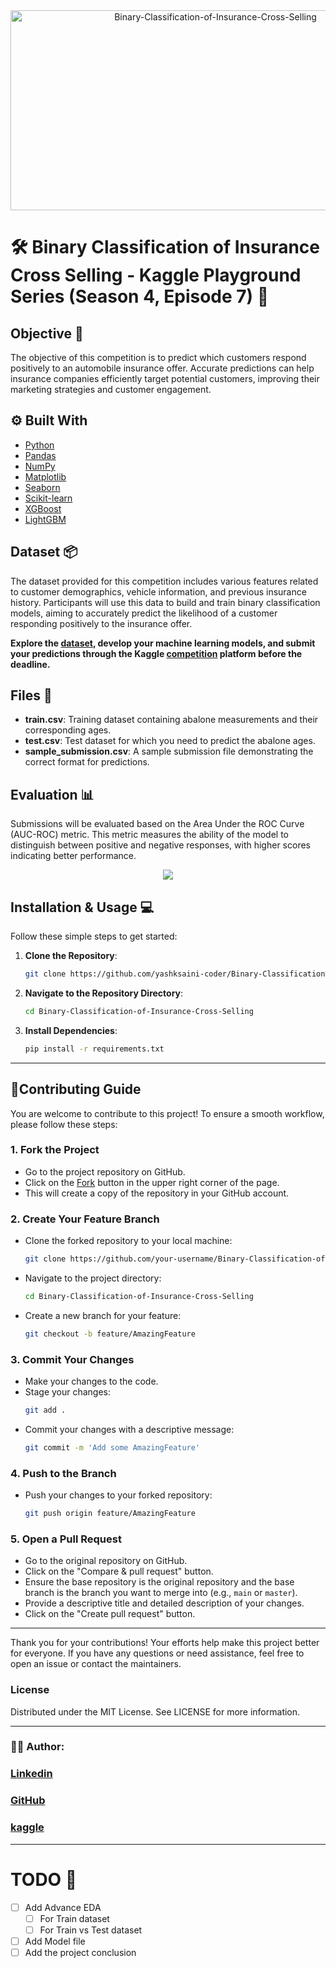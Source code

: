 <div align='center'>
    <img src="https://socialify.git.ci/yashksaini-coder/Binary-Classification-of-Insurance-Cross-Selling/image?font=Bitter&forks=1&issues=1&language=1&name=1&pulls=1&stargazers=1&theme=Auto" alt="Binary-Classification-of-Insurance-Cross-Selling" width="640" height="320" />
</div>

# 
# 🛠️ Binary Classification of Insurance Cross Selling - Kaggle Playground Series (Season 4, Episode 7) 🔮

## **Objective** 🎯

The objective of this competition is to predict which customers respond positively to an automobile insurance offer. Accurate predictions can help insurance companies efficiently target potential customers, improving their marketing strategies and customer engagement.

## ⚙️ Built With

- [Python](https://www.python.org/)
- [Pandas](https://pandas.pydata.org/)
- [NumPy](https://numpy.org/)
- [Matplotlib](https://matplotlib.org/)
- [Seaborn](https://seaborn.pydata.org/)
- [Scikit-learn](https://scikit-learn.org/stable/)
- [XGBoost](https://xgboost.readthedocs.io/en/latest/)
- [LightGBM](https://lightgbm.readthedocs.io/en/latest/)

## Dataset 📦

The dataset provided for this competition includes various features related to customer demographics, vehicle information, and previous insurance history. Participants will use this data to build and train binary classification models, aiming to accurately predict the likelihood of a customer responding positively to the insurance offer.

**Explore the [dataset](https://www.kaggle.com/competitions/playground-series-s4e7/data), develop your machine learning models, and submit your predictions through the Kaggle [competition](https://www.kaggle.com/competitions/playground-series-s4e7/overview) platform before the deadline.**

## Files 📄

- **train.csv**: Training dataset containing abalone measurements and their corresponding ages.
- **test.csv**: Test dataset for which you need to predict the abalone ages.
- **sample_submission.csv**: A sample submission file demonstrating the correct format for predictions.

## **Evaluation** 📊

Submissions will be evaluated based on the Area Under the ROC Curve (AUC-ROC) metric. This metric measures the ability of the model to distinguish between positive and negative responses, with higher scores indicating better performance.

<div align='center' >
    <img src='https://miro.medium.com/v2/resize:fit:640/format:webp/1*pk05QGzoWhCgRiiFbz-oKQ.png'>
</div>


## Installation & Usage 💻

Follow these simple steps to get started:

1. **Clone the Repository**: 
    ```bash
    git clone https://github.com/yashksaini-coder/Binary-Classification-of-Insurance-Cross-Selling
    ```

2. **Navigate to the Repository Directory**:
    ```bash
    cd Binary-Classification-of-Insurance-Cross-Selling
    ```

3. **Install Dependencies**:
    ```bash
    pip install -r requirements.txt
    ```
---

## 🌟Contributing Guide

You are welcome to contribute to this project! To ensure a smooth workflow, please follow these steps:

### 1. Fork the Project

- Go to the project repository on GitHub.
- Click on the [Fork]("https://github.com/yashksaini-coder/Binary-Classification-of-Insurance-Cross-Selling/fork") button in the upper right corner of the page.
- This will create a copy of the repository in your GitHub account.

### 2. Create Your Feature Branch

- Clone the forked repository to your local machine:
  ```bash
  git clone https://github.com/your-username/Binary-Classification-of-Insurance-Cross-Selling.git
  ```
- Navigate to the project directory:
  ```bash
  cd Binary-Classification-of-Insurance-Cross-Selling
  ```
- Create a new branch for your feature:
  ```bash
  git checkout -b feature/AmazingFeature
  ```

### 3. Commit Your Changes

- Make your changes to the code.
- Stage your changes:
  ```bash
  git add .
  ```
- Commit your changes with a descriptive message:
  ```bash
  git commit -m 'Add some AmazingFeature'
  ```

### 4. Push to the Branch

- Push your changes to your forked repository:
  ```bash
  git push origin feature/AmazingFeature
  ```

### 5. Open a Pull Request

- Go to the original repository on GitHub.
- Click on the "Compare & pull request" button.
- Ensure the base repository is the original repository and the base branch is the branch you want to merge into (e.g., `main` or `master`).
- Provide a descriptive title and detailed description of your changes.
- Click on the "Create pull request" button.

---

Thank you for your contributions! Your efforts help make this project better for everyone. If you have any questions or need assistance, feel free to open an issue or contact the maintainers.

### License
Distributed under the MIT License. See LICENSE for more information.


---
### 🐚✨ **Author**:
### [Linkedin](https://www.linkedin.com/in/yashksaini/)
### [GitHub](https://github.com/yashksaini-coder)
### [kaggle](https://www.kaggle.com/yashsaini007)

---
# TODO 📝 

- [ ] Add Advance EDA
    - [ ] For Train dataset
    - [ ] For Train vs Test dataset   
- [ ] Add Model file
- [ ] Add the project conclusion
